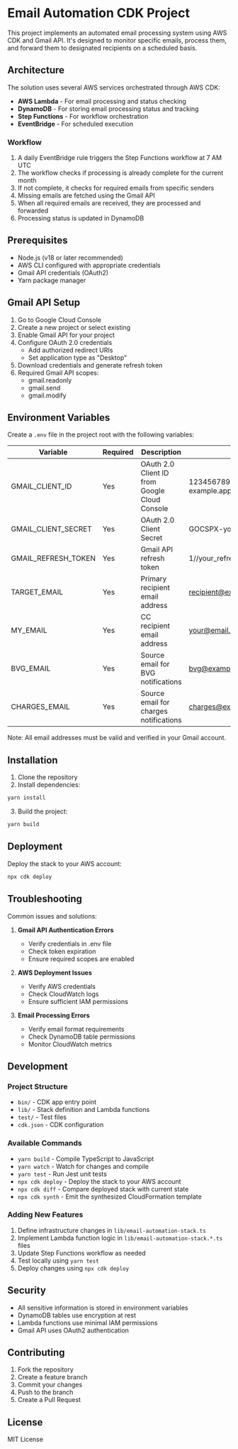 # Email Automation CDK Project

This project implements an automated email processing system using AWS CDK and Gmail API. It's designed to monitor specific emails, process them, and forward them to designated recipients on a scheduled basis.

## Architecture

The solution uses several AWS services orchestrated through AWS CDK:

- **AWS Lambda** - For email processing and status checking
- **DynamoDB** - For storing email processing status and tracking
- **Step Functions** - For workflow orchestration
- **EventBridge** - For scheduled execution

### Workflow

1. A daily EventBridge rule triggers the Step Functions workflow at 7 AM UTC
2. The workflow checks if processing is already complete for the current month
3. If not complete, it checks for required emails from specific senders
4. Missing emails are fetched using the Gmail API
5. When all required emails are received, they are processed and forwarded
6. Processing status is updated in DynamoDB

## Prerequisites

- Node.js (v18 or later recommended)
- AWS CLI configured with appropriate credentials
- Gmail API credentials (OAuth2)
- Yarn package manager

## Gmail API Setup

1. Go to Google Cloud Console
2. Create a new project or select existing
3. Enable Gmail API for your project
4. Configure OAuth 2.0 credentials
   - Add authorized redirect URIs
   - Set application type as "Desktop"
5. Download credentials and generate refresh token
6. Required Gmail API scopes:
   - gmail.readonly
   - gmail.send
   - gmail.modify

## Environment Variables

Create a `.env` file in the project root with the following variables:

| Variable            | Required | Description                                   | Example                                      |
| ------------------- | -------- | --------------------------------------------- | -------------------------------------------- |
| GMAIL_CLIENT_ID     | Yes      | OAuth 2.0 Client ID from Google Cloud Console | 123456789-example.apps.googleusercontent.com |
| GMAIL_CLIENT_SECRET | Yes      | OAuth 2.0 Client Secret                       | GOCSPX-your_secret_here                      |
| GMAIL_REFRESH_TOKEN | Yes      | Gmail API refresh token                       | 1//your_refresh_token_here                   |
| TARGET_EMAIL        | Yes      | Primary recipient email address               | recipient@example.com                        |
| MY_EMAIL            | Yes      | CC recipient email address                    | your@email.com                               |
| BVG_EMAIL           | Yes      | Source email for BVG notifications            | bvg@example.com                              |
| CHARGES_EMAIL       | Yes      | Source email for charges notifications        | charges@example.com                          |

Note: All email addresses must be valid and verified in your Gmail account.

## Installation

1. Clone the repository
2. Install dependencies:

```bash
yarn install
```

3. Build the project:

```bash
yarn build
```

## Deployment

Deploy the stack to your AWS account:

```bash
npx cdk deploy
```

## Troubleshooting

Common issues and solutions:

1. **Gmail API Authentication Errors**

   - Verify credentials in .env file
   - Check token expiration
   - Ensure required scopes are enabled

2. **AWS Deployment Issues**

   - Verify AWS credentials
   - Check CloudWatch logs
   - Ensure sufficient IAM permissions

3. **Email Processing Errors**
   - Verify email format requirements
   - Check DynamoDB table permissions
   - Monitor CloudWatch metrics

## Development

### Project Structure

- `bin/` - CDK app entry point
- `lib/` - Stack definition and Lambda functions
- `test/` - Test files
- `cdk.json` - CDK configuration

### Available Commands

- `yarn build` - Compile TypeScript to JavaScript
- `yarn watch` - Watch for changes and compile
- `yarn test` - Run Jest unit tests
- `npx cdk deploy` - Deploy the stack to your AWS account
- `npx cdk diff` - Compare deployed stack with current state
- `npx cdk synth` - Emit the synthesized CloudFormation template

### Adding New Features

1. Define infrastructure changes in `lib/email-automation-stack.ts`
2. Implement Lambda function logic in `lib/email-automation-stack.*.ts` files
3. Update Step Functions workflow as needed
4. Test locally using `yarn test`
5. Deploy changes using `npx cdk deploy`

## Security

- All sensitive information is stored in environment variables
- DynamoDB tables use encryption at rest
- Lambda functions use minimal IAM permissions
- Gmail API uses OAuth2 authentication

## Contributing

1. Fork the repository
2. Create a feature branch
3. Commit your changes
4. Push to the branch
5. Create a Pull Request

## License

MIT License
